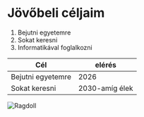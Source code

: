 # Jövőbeli céljaim

1. Bejutni egyetemre
2. Sokat keresni
3. Informatikával foglalkozni

| Cél | elérés |
| ----------- | ----------- |
| Bejutni egyetemre| 2026 |
| Sokat keresni | 2030-amíg élek |

![Ragdoll](https://upload.wikimedia.org/wikipedia/commons/thumb/3/37/Seal_Point_mitted_Ragdoll_BreedingCat.jpg/250px-Seal_Point_mitted_Ragdoll_BreedingCat.jpg)